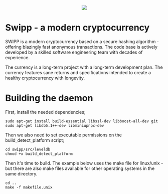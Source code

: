 <p align="center">
	<img src="http://www.swippcoin.com/images/logo-s.png" />
</p>

<p align="center">
	<h1>Swipp - a modern cryptocurrency</h1>
	SWIPP is a modern cryptocurrency based on a secure hashing algorithm - offering blazingly fast anonymous transactions. 
	The code base is actively developed by a skilled software engineering team with decades of experience.
</p>
<p>
	The currency is a long-term project with a long-term development plan. The currency features sane returns and 
	specifications intended to create a healthy cryptocurrency with longevity.
</p>

# Building the daemon
First, install the needed dependencies;
```
sudo apt-get install build-essential libssl-dev libboost-all-dev git
sudo apt-get libdb5.1++-dev libminiupnpc-dev
```
Then we also need to set executable permissions on the build_detect_platform script;
```
cd swipp/src/leveldb
chmod +x build_detect_platform
```
Then it's time to build. The example below uses the make file for linux/unix - but there are also make files available for other operating systems in the same directory.
```
cd ..
make -f makefile.unix
```
